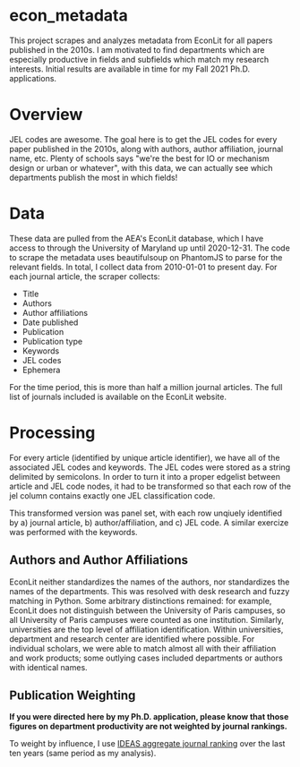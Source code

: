 # econ_metadata
This project scrapes and analyzes metadata from EconLit for all papers published in the 2010s. I am motivated to find departments which are especially productive in fields and subfields which match my research interests. Initial results are available in time for my Fall 2021 Ph.D. applications.

# Overview

JEL codes are awesome. The goal here is to get the JEL codes for every paper published in the 2010s, along with authors, author affiliation, journal name, etc. Plenty of schools says "we're the best for IO or mechanism design or urban or whatever", with this data, we can actually see which departments publish the most in which fields!

# Data

These data are pulled from the AEA's EconLit database, which I have access to through the University of Maryland up until 2020-12-31. The code to scrape the metadata uses beautifulsoup on PhantomJS to parse for the relevant fields. In total, I collect data from 2010-01-01 to present day. For each journal article, the scraper collects:

* Title
* Authors
* Author affiliations
* Date published
* Publication
* Publication type
* Keywords
* JEL codes
* Ephemera

For the time period, this is more than half a million journal articles. The full list of journals included is available on the EconLit website.

# Processing

For every article (identified by unique article identifier), we have all of the associated JEL codes and keywords. The JEL codes were stored as a string delimited by semicolons. In order to turn it into a proper edgelist between article and JEL code nodes, it had to be transformed so that each row of the jel column contains exactly one JEL classification code.

This transformed version was panel set, with each row unqiuely identified by a) journal article, b) author/affiliation, and c) JEL code. A similar exercize was performed with the keywords.

## Authors and Author Affiliations

EconLit neither standardizes the names of the authors, nor standardizes the names of the departments. This was resolved with desk research and fuzzy matching in Python. Some arbitrary distinctions remained: for example, EconLit does not distinguish between the University of Paris campuses, so all University of Paris campuses were counted as one institution. Similarly, universities are the top level of affiliation identification. Within universities, department and research center are identified where possible. For individual scholars, we were able to match almost all with their affiliation and work products; some outlying cases included departments or authors with identical names. 

## Publication Weighting

**If you were directed here by my Ph.D. application, please know that those figures on department productivity are not weighted by journal rankings.**

To weight by influence, I use [IDEAS aggregate journal ranking](https://ideas.repec.org/top/top.journals.all10.html) over the last ten years (same period as my analysis).



